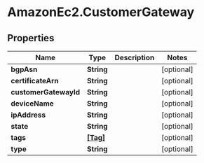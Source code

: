 # AmazonEc2.CustomerGateway

## Properties

Name | Type | Description | Notes
------------ | ------------- | ------------- | -------------
**bgpAsn** | **String** |  | [optional] 
**certificateArn** | **String** |  | [optional] 
**customerGatewayId** | **String** |  | [optional] 
**deviceName** | **String** |  | [optional] 
**ipAddress** | **String** |  | [optional] 
**state** | **String** |  | [optional] 
**tags** | [**[Tag]**](Tag.md) |  | [optional] 
**type** | **String** |  | [optional] 


